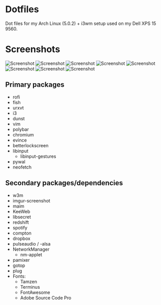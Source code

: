 # Dotfiles
Dot files for my Arch Linux (5.0.2) + i3wm setup used on my Dell XPS 15 9560.

# Screenshots

![Screenshot](https://i.imgur.com/fapJT2j.jpg)
![Screenshot](https://i.imgur.com/GCo2JT6.png)
![Screenshot](https://i.imgur.com/XYJDoKI.png)
![Screenshot](https://i.imgur.com/MqSP16T.png)
![Screenshot](https://i.imgur.com/U634tEQ.jpg)
![Screenshot](https://i.imgur.com/lgGRzTH.png)
![Screenshot](https://i.imgur.com/BREgiaX.jpg)
![Screenshot](https://i.imgur.com/GFbw078.jpg)

## Primary packages

- rofi
- fish
- urxvt
- i3
- dunst
- vim
- polybar
- chromium
- evince
- betterlockscreen
- libinput
  - libinput-gestures
- pywal
- neofetch

## Secondary packages/dependencies

- w3m
- imgur-screenshot
- maim
- KeeWeb
- libsecret
- redshift
- spotify
- compton
- dropbox
- pulseaudio / -alsa
- NetworkManager
  - nm-applet
- pamixer
- gotop
- plug
- Fonts:
  - Tamzen
  - Terminus
  - FontAwesome
  - Adobe Source Code Pro
